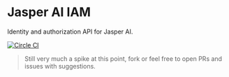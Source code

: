 # Jasper AI IAM

Identity and authorization API for Jasper AI.

[![Circle CI](https://circleci.com/gh/jasper-ai/jasper-iam.svg?style=svg)](https://circleci.com/gh/jasper-ai/jasper-iam)

> Still very much a spike at this point, fork or feel free to open PRs and issues with suggestions.
